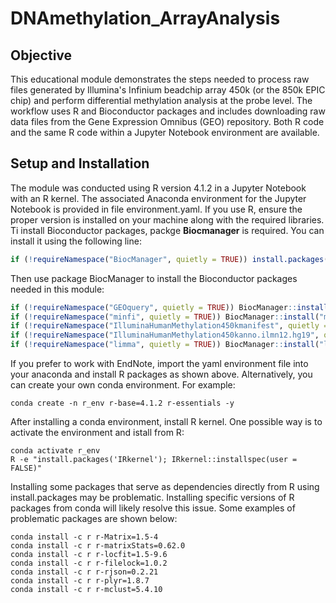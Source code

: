 # DNAmethylation_ArrayAnalysis

## Objective
This educational module demonstrates the steps needed to process raw files generated by Illumina's Infinium beadchip array 450k (or the 850k EPIC chip) and perform differential methylation analysis at the probe level. The workflow uses R and Bioconductor packages and includes downloading raw data files from the Gene Expression Omnibus (GEO) repository. Both R code and the same R code within a Jupyter Notebook environment are available.

## Setup and Installation
The module was conducted using R version 4.1.2 in a Jupyter Notebook with an R kernel. The associated Anaconda environment for the Jupyter Notebook is provided in file environment.yaml. If you use R, ensure the proper version is installed on your machine along with the required libraries. Ti install Bioconductor packages, packge **Biocmanager** is required. You can install it using the following line:

```R
if (!requireNamespace("BiocManager", quietly = TRUE)) install.packages("BiocManager")
```

Then use package BiocManager to install the Bioconductor packages needed in this module:

```R
if (!requireNamespace("GEOquery", quietly = TRUE)) BiocManager::install("GEOquery")
if (!requireNamespace("minfi", quietly = TRUE)) BiocManager::install("minfi")
if (!requireNamespace("IlluminaHumanMethylation450kmanifest", quietly = TRUE)) BiocManager::install("IlluminaHumanMethylation450kmanifest")
if (!requireNamespace("IlluminaHumanMethylation450kanno.ilmn12.hg19", quietly = TRUE)) BiocManager::install("IlluminaHumanMethylation450kanno.ilmn12.hg19")
if (!requireNamespace("limma", quietly = TRUE)) BiocManager::install("limma")
```

If you prefer to work with EndNote, import the yaml environment file into your anaconda and install R packages as shown above. Alternatively, you can create your own conda environment. For example:
```
conda create -n r_env r-base=4.1.2 r-essentials -y
```
After installing a conda environment, install R kernel. One possible way is to activate the environment and istall from R: 
```
conda activate r_env
R -e "install.packages('IRkernel'); IRkernel::installspec(user = FALSE)"
```

Installing some packages that serve as dependencies directly from R using install.packages may be problematic. Installing specific versions of R packages from conda will likely resolve this issue. Some examples of problematic packages are shown below:
```
conda install -c r r-Matrix=1.5-4
conda install -c r r-matrixStats=0.62.0
conda install -c r r-locfit=1.5-9.6
conda install -c r r-filelock=1.0.2
conda install -c r r-rjson=0.2.21
conda install -c r r-plyr=1.8.7
conda install -c r r-mclust=5.4.10
```
